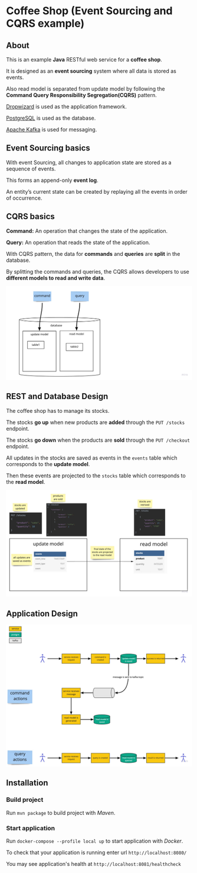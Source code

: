 # Coffee Shop (Event Sourcing and CQRS example)

## About 

This is an example **Java** RESTful web service for a **coffee shop**.

It is designed as an **event sourcing** system where all data is stored as events.

Also read model is separated from update model by following the **Command Query Responsibility Segregation(CQRS)** pattern.

[Dropwizard](https://www.dropwizard.io) is used as the application framework.

[PostgreSQL](https://www.postgresql.org) is used as the database.

[Apache Kafka](https://kafka.apache.org/) is used for messaging.

## Event Sourcing basics

With event Sourcing, all changes to application state are stored as a sequence of events. 
 
This forms an append-only **event log**.

An entity’s current state can be created by replaying all the events in order of occurrence.

## CQRS basics

**Command:** An operation that changes the state of the application.

**Query:** An operation that reads the state of the application.

With CQRS pattern, the data for **commands** and **queries** are **split** in the database.

By splitting the commands and queries, the CQRS allows developers to use **different models to read and write data**.

![CQRS](docs/design1.3.jpg)

## REST and Database Design

The coffee shop has to manage its stocks. 

The stocks **go up** when new products are **added** through the `PUT /stocks` endpoint.

The stocks **go down** when the products are **sold** through the `PUT /checkout` endpoint.

All updates in the stocks are saved as events in the `events` table which corresponds to the **update model**.

Then these events are projected to the `stocks` table which corresponds to the **read model**.

![Architecture](docs/design2.1.jpg)

## Application Design

![Architecture](docs/design3.4.jpg)

## Installation

### Build project

Run `mvn package` to build project with _Maven_.

### Start application

Run `docker-compose --profile local up` to start application with _Docker_.

To check that your application is running enter url `http://localhost:8080/`

You may see application's health at `http://localhost:8081/healthcheck`
